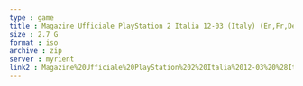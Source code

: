 ```yaml
---
type : game
title : Magazine Ufficiale PlayStation 2 Italia 12-03 (Italy) (En,Fr,De,Es,It)
size : 2.7 G
format : iso
archive : zip
server : myrient
link2 : Magazine%20Ufficiale%20PlayStation%202%20Italia%2012-03%20%28Italy%29%20%28En%2CFr%2CDe%2CEs%2CIt%29
---
```

